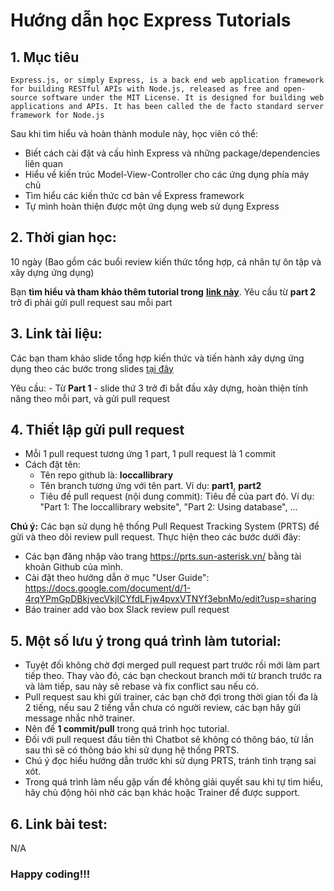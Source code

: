 # Hướng dẫn học Express Tutorials

## 1. Mục tiêu
```
Express.js, or simply Express, is a back end web application framework for building RESTful APIs with Node.js, released as free and open-source software under the MIT License. It is designed for building web applications and APIs. It has been called the de facto standard server framework for Node.js
```
Sau khi tìm hiểu và hoàn thành module này, học viên có thể:
  - Biết cách cài đặt và cấu hình Express và những package/dependencies liên quan
  - Hiểu về kiến ​​trúc Model-View-Controller cho các ứng dụng phía máy chủ
  - Tìm hiểu các kiến thức cơ bản về Express framework
  - Tự mình hoàn thiện được một ứng dụng web sử dụng Express

## 2. Thời gian học:
10 ngày (Bao gồm các buổi review kiến thức tổng hợp, cá nhân tự ôn tập và xây dựng ứng dụng)

Bạn **tìm hiểu và tham khảo thêm tutorial trong** [**link này**](https://developer.mozilla.org/en-US/docs/Learn/Server-side/Express_Nodejs). Yêu cầu từ **part 2** trở đi phải gửi pull request sau mỗi part

## 3. Link tài liệu:
  Các bạn tham khảo slide tổng hợp kiến thức và tiến hành xây dựng ứng dụng theo các bước trong slides [tại đây](https://drive.google.com/drive/u/0/folders/1fFzjp6IAwRGC8SpzjD1fetVkNGA633Zb)

  Yêu cầu:
    - Từ **Part 1** - slide thứ 3 trở đi bắt đầu xây dựng, hoàn thiện tính năng theo mỗi part, và gửi pull request

## 4. Thiết lập gửi pull request
- Mỗi 1 pull request tương ứng 1 part, 1 pull request là 1 commit
- Cách đặt tên:
  + Tên repo github là: **loccallibrary**
  + Tên branch tương ứng với tên part. Ví dụ: **part1**, **part2**
  + Tiêu đề pull request (nội dung commit): Tiêu đề của part đó.
    Ví dụ: "Part 1: The loccallibrary website", "Part 2: Using database", ...

**Chú ý:**
Các bạn sử dụng hệ thống Pull Request Tracking System (PRTS) để gửi và theo dõi review pull request. Thực hiện theo các bước dưới đây:
- Các bạn đăng nhập vào trang https://prts.sun-asterisk.vn/ bằng tài khoản Github của mình.
- Cài đặt theo hướng dẫn ở mục "User Guide": https://docs.google.com/document/d/1-4rqYPmGpDBkjvecVkjICYfdLFjw4pvxVTNYf3ebnMo/edit?usp=sharing
- Báo trainer add vào box Slack review pull request

## 5. Một số lưu ý trong quá trình làm tutorial:
- Tuyệt đối không chờ đợi merged pull request part trước rồi mới làm part tiếp theo. Thay vào đó, các bạn checkout branch mới từ branch trước ra và làm tiếp, sau này sẽ rebase và fix conflict sau nếu có.
- Pull request sau khi gửi trainer, các bạn chờ đợi trong thời gian tối đa là 2 tiếng, nếu sau 2 tiếng vẫn chưa có người review, các bạn hãy gửi message nhắc nhở trainer.
- Nên để **1 commit/pull** trong quá trình học tutorial.
- Đối với pull request đầu tiên thì Chatbot sẽ không có thông báo, từ lần sau thì sẽ có thông báo khi sử dụng hệ thống PRTS.
- Chú ý đọc hiểu hướng dẫn trước khi sử dụng PRTS, tránh tình trạng sai xót.
- Trong quá trình làm nếu gặp vấn đề không giải quyết sau khi tự tìm hiểu, hãy chủ động hỏi nhờ các bạn khác hoặc Trainer để được support.

## 6. Link bài test:
N/A

### Happy coding!!!
